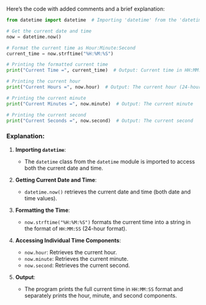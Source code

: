 Here’s the code with added comments and a brief explanation:

```python
from datetime import datetime  # Importing 'datetime' from the 'datetime' module

# Get the current date and time
now = datetime.now()

# Format the current time as Hour:Minute:Second
current_time = now.strftime("%H:%M:%S")

# Printing the formatted current time
print("Current Time =", current_time)  # Output: Current time in HH:MM:SS format

# Printing the current hour
print("Current Hours =", now.hour)  # Output: The current hour (24-hour format)

# Printing the current minute
print("Current Minutes =", now.minute)  # Output: The current minute

# Printing the current second
print("Current Seconds =", now.second)  # Output: The current second
```

### Explanation:

1. **Importing `datetime`**:
   - The `datetime` class from the `datetime` module is imported to access both the current date and time.

2. **Getting Current Date and Time**:
   - `datetime.now()` retrieves the current date and time (both date and time values).

3. **Formatting the Time**:
   - `now.strftime("%H:%M:%S")` formats the current time into a string in the format of `HH:MM:SS` (24-hour format).

4. **Accessing Individual Time Components**:
   - `now.hour`: Retrieves the current hour.
   - `now.minute`: Retrieves the current minute.
   - `now.second`: Retrieves the current second.

5. **Output**:
   - The program prints the full current time in `HH:MM:SS` format and separately prints the hour, minute, and second components.